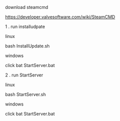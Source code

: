 download steamcmd

https://developer.valvesoftware.com/wiki/SteamCMD

1 . run installudpate

linux

bash InstallUpdate.sh

windows

click bat StartServer.bat

2 . run StartServer

linux

bash StartServer.sh

windows

click bat StartServer.bat